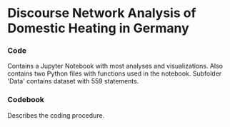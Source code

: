 # Discourse Network Analysis of Domestic Heating in Germany

### Code
Contains a Jupyter Notebook with most analyses and visualizations.
Also contains two Python files with functions used in the notebook.
Subfolder 'Data' contains dataset with 559 statements.

### Codebook
Describes the coding procedure.
